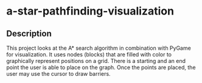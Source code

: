 # a-star-pathfinding-visualization

## Description

This project looks at the A* search algorithm in combination with PyGame for visualization. It uses nodes (blocks) that are filled with color to graphically represent positions on a grid. There is a starting and an end point the user is able to place on the graph. Once the points are placed, the user may use the cursor to draw barriers. 